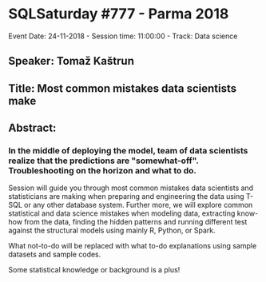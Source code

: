 # SQLSaturday #777 - Parma 2018
Event Date: 24-11-2018 - Session time: 11:00:00 - Track: Data science
## Speaker: Tomaž Kaštrun
## Title: Most common mistakes data scientists make
## Abstract:
### In the middle of deploying the model, team of data scientists realize that the predictions are "somewhat-off". Troubleshooting on the horizon and what to do.

Session will guide you through most common mistakes data scientists and statisticians are making when preparing and engineering the data using
T-SQL or any other database system. Further more,  we will explore common statistical and data science mistakes when modeling data, extracting know-how from the data, finding the hidden patterns and running different test against the structural models using mainly R, Python, or Spark.

What not-to-do will be replaced with what to-do explanations using sample datasets and sample codes.

Some statistical knowledge or background is a plus!
